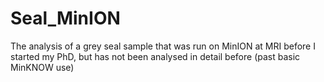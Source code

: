 # Seal_MinION
The analysis of a grey seal sample that was run on MinION at MRI before I started my PhD, but has not been analysed in detail before (past basic MinKNOW use)
